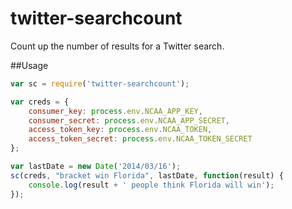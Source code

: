 twitter-searchcount
===================

Count up the number of results for a Twitter search.

##Usage

```javascript
var sc = require('twitter-searchcount');

var creds = {
    consumer_key: process.env.NCAA_APP_KEY,
    consumer_secret: process.env.NCAA_APP_SECRET,
    access_token_key: process.env.NCAA_TOKEN,
    access_token_secret: process.env.NCAA_TOKEN_SECRET
};

var lastDate = new Date('2014/03/16');
sc(creds, "bracket win Florida", lastDate, function(result) {
    console.log(result + ' people think Florida will win');
});
```
